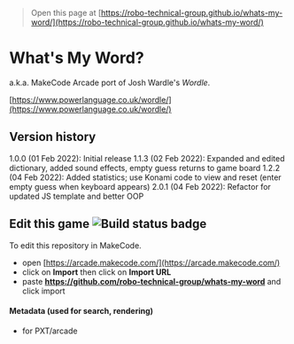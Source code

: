 > Open this page at [https://robo-technical-group.github.io/whats-my-word/](https://robo-technical-group.github.io/whats-my-word/)

# What's My Word?

a.k.a. MakeCode Arcade port of Josh Wardle's *Wordle*.

[https://www.powerlanguage.co.uk/wordle/](https://www.powerlanguage.co.uk/wordle/)

## Version history

1.0.0 (01 Feb 2022): Initial release
1.1.3 (02 Feb 2022): Expanded and edited dictionary, added sound effects, empty guess returns to game board
1.2.2 (04 Feb 2022): Added statistics; use Konami code to view and reset (enter empty guess when keyboard appears)
2.0.1 (04 Feb 2022): Refactor for updated JS template and better OOP

## Edit this game ![Build status badge](https://github.com/robo-technical-group/whats-my-word/workflows/MakeCode/badge.svg)

To edit this repository in MakeCode.

* open [https://arcade.makecode.com/](https://arcade.makecode.com/)
* click on **Import** then click on **Import URL**
* paste **https://github.com/robo-technical-group/whats-my-word** and click import

#### Metadata (used for search, rendering)

* for PXT/arcade
<script src="https://makecode.com/gh-pages-embed.js"></script><script>makeCodeRender("{{ site.makecode.home_url }}", "{{ site.github.owner_name }}/{{ site.github.repository_name }}");</script>
